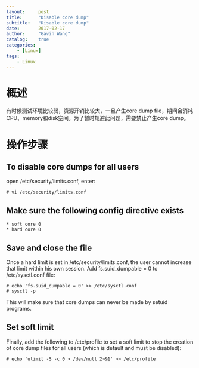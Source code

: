 ```yaml
---
layout:     post
title:      "Disable core dump"
subtitle:   "Disable core dump"
date:       2017-02-17
author:     "Gavin Wang"
catalog:    true
categories:
    - [Linux]
tags:
    - Linux
---
```


# 概述

有时候测试环境比较弱，资源开销比较大，一旦产生core dump file，期间会消耗CPU、memory和disk空间。为了暂时规避此问题，需要禁止产生core dump。

# 操作步骤

## To disable core dumps for all users

open /etc/security/limits.conf, enter:

```shell
# vi /etc/security/limits.conf
```

## Make sure the following config directive exists

```shell
* soft core 0
* hard core 0
```

## Save and close the file

Once a hard limit is set in /etc/security/limits.conf, the user cannot increase that limit within his own session. Add fs.suid_dumpable = 0 to /etc/sysctl.conf file:

```shell
# echo 'fs.suid_dumpable = 0' >> /etc/sysctl.conf
# sysctl -p
```

This will make sure that core dumps can never be made by setuid programs. 


## Set soft limit

Finally, add the following to /etc/profile to set a soft limit to stop the creation of core dump files for all users (which is default and must be disabled):

```shell
# echo 'ulimit -S -c 0 > /dev/null 2>&1' >> /etc/profile
```
